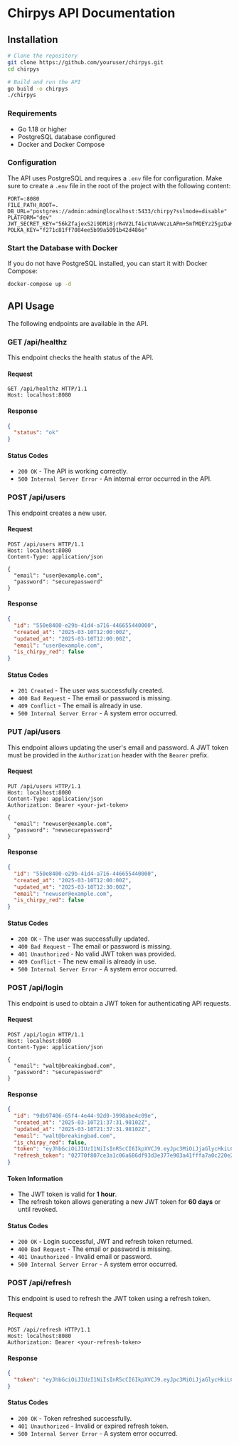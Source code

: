 # Chirpys API Documentation

## Installation

```sh
# Clone the repository
git clone https://github.com/youruser/chirpys.git
cd chirpys

# Build and run the API
go build -o chirpys
./chirpys
```

### Requirements

- Go 1.18 or higher
- PostgreSQL database configured
- Docker and Docker Compose

### Configuration

The API uses PostgreSQL and requires a `.env` file for configuration. Make sure to create a `.env` file in the root of the project with the following content:

```env
PORT=:8080
FILE_PATH_ROOT=.
DB_URL="postgres://admin:admin@localhost:5433/chirpy?sslmode=disable"
PLATFORM="dev"
JWT_SECRET_KEY="56kZfajexS2i9DMi8jrR4V2Lf4icVUAvWczLAPm+SmfMQEYz25gzDaKRyOT9hoYsPjzdnIdVdRtJk4v3eqBjsg=="
POLKA_KEY="f271c81ff7084ee5b99a5091b42d486e"
```

### Start the Database with Docker

If you do not have PostgreSQL installed, you can start it with Docker Compose:

```sh
docker-compose up -d
```

## API Usage

The following endpoints are available in the API.

### GET /api/healthz

This endpoint checks the health status of the API.

#### Request

```http
GET /api/healthz HTTP/1.1
Host: localhost:8080
```

#### Response

```json
{
  "status": "ok"
}
```

#### Status Codes

- `200 OK` - The API is working correctly.
- `500 Internal Server Error` - An internal error occurred in the API.

### POST /api/users

This endpoint creates a new user.

#### Request

```http
POST /api/users HTTP/1.1
Host: localhost:8080
Content-Type: application/json

{
  "email": "user@example.com",
  "password": "securepassword"
}
```

#### Response

```json
{
  "id": "550e8400-e29b-41d4-a716-446655440000",
  "created_at": "2025-03-10T12:00:00Z",
  "updated_at": "2025-03-10T12:00:00Z",
  "email": "user@example.com",
  "is_chirpy_red": false
}
```

#### Status Codes

- `201 Created` - The user was successfully created.
- `400 Bad Request` - The email or password is missing.
- `409 Conflict` - The email is already in use.
- `500 Internal Server Error` - A system error occurred.

### PUT /api/users

This endpoint allows updating the user's email and password. A JWT token must be provided in the `Authorization` header with the `Bearer` prefix.

#### Request

```http
PUT /api/users HTTP/1.1
Host: localhost:8080
Content-Type: application/json
Authorization: Bearer <your-jwt-token>

{
  "email": "newuser@example.com",
  "password": "newsecurepassword"
}
```

#### Response

```json
{
  "id": "550e8400-e29b-41d4-a716-446655440000",
  "created_at": "2025-03-10T12:00:00Z",
  "updated_at": "2025-03-10T12:30:00Z",
  "email": "newuser@example.com",
  "is_chirpy_red": false
}
```

#### Status Codes

- `200 OK` - The user was successfully updated.
- `400 Bad Request` - The email or password is missing.
- `401 Unauthorized` - No valid JWT token was provided.
- `409 Conflict` - The new email is already in use.
- `500 Internal Server Error` - A system error occurred.

### POST /api/login

This endpoint is used to obtain a JWT token for authenticating API requests.

#### Request

```http
POST /api/login HTTP/1.1
Host: localhost:8080
Content-Type: application/json

{
  "email": "walt@breakingbad.com",
  "password": "securepassword"
}
```

#### Response

```json
{
  "id": "9db97406-65f4-4e44-92d0-3998abe4c09e",
  "created_at": "2025-03-10T21:37:31.98102Z",
  "updated_at": "2025-03-10T21:37:31.98102Z",
  "email": "walt@breakingbad.com",
  "is_chirpy_red": false,
  "token": "eyJhbGciOiJIUzI1NiIsInR5cCI6IkpXVCJ9.eyJpc3MiOiJjaGlycHkiLCJzdWIiOiI5ZGI5NzQwNi02NWY0LTRlNDQtOTJkMC0zOTk4YWJlNGMwOWUiLCJleHAiOjE3NDE2NDc4MDAsImlhdCI6MTc0MTY0NDIwMH0.ktNIuvEpp1ygyb1r92Qzqj-QM0_8jnP87R3VBvgZL2U",
  "refresh_token": "02770f807ce3a1c06a686df93d3e377e903a41fffa7a0c220e26e639f9ce6972"
}
```

#### Token Information

- The JWT token is valid for **1 hour**.
- The refresh token allows generating a new JWT token for **60 days** or until revoked.

#### Status Codes

- `200 OK` - Login successful, JWT and refresh token returned.
- `400 Bad Request` - The email or password is missing.
- `401 Unauthorized` - Invalid email or password.
- `500 Internal Server Error` - A system error occurred.

### POST /api/refresh

This endpoint is used to refresh the JWT token using a refresh token.

#### Request

```http
POST /api/refresh HTTP/1.1
Host: localhost:8080
Authorization: Bearer <your-refresh-token>
```

#### Response

```json
{
  "token": "eyJhbGciOiJIUzI1NiIsInR5cCI6IkpXVCJ9.eyJpc3MiOiJjaGlycHkiLCJzdWIiOiI5ZGI5NzQwNi02NWY0LTRlNDQtOTJkMC0zOTk4YWJlNGMwOWUiLCJleHAiOjE3NDE2NDgwODIsImlhdCI6MTc0MTY0NDQ4Mn0.v3zAE0k7yZBPetwQsJgoWo-qCv658FQTlPlersSAais"
}
```

#### Status Codes

- `200 OK` - Token refreshed successfully.
- `401 Unauthorized` - Invalid or expired refresh token.
- `500 Internal Server Error` - A system error occurred.

